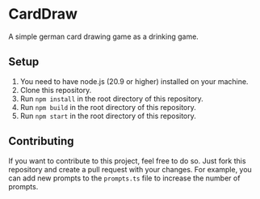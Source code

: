 # CardDraw
A simple german card drawing game as a drinking game.

## Setup
1. You need to have node.js (20.9 or higher) installed on your machine.
2. Clone this repository.
3. Run `npm install` in the root directory of this repository.
4. Run `npm build` in the root directory of this repository.
5. Run `npm start` in the root directory of this repository.

## Contributing
If you want to contribute to this project, feel free to do so. Just fork this repository and create a pull request with your changes. For example, you can add new prompts to the `prompts.ts` file to increase the number of prompts.
